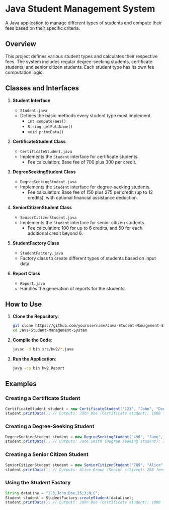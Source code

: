 # Java Student Management System

A Java application to manage different types of students and compute their fees based on their specific criteria.

## Overview

This project defines various student types and calculates their respective fees. The system includes regular degree-seeking students, certificate students, and senior citizen students. Each student type has its own fee computation logic.

## Classes and Interfaces

1. **Student Interface**
   - `Student.java`
   - Defines the basic methods every student type must implement.
     - `int computeFees()`
     - `String getFullName()`
     - `void printData()`

2. **CertificateStudent Class**
   - `CertificateStudent.java`
   - Implements the `Student` interface for certificate students.
     - Fee calculation: Base fee of 700 plus 300 per credit.

3. **DegreeSeekingStudent Class**
   - `DegreeSeekingStudent.java`
   - Implements the `Student` interface for degree-seeking students.
     - Fee calculation: Base fee of 150 plus 275 per credit (up to 12 credits), with optional financial assistance deduction.

4. **SeniorCitizenStudent Class**
   - `SeniorCitizenStudent.java`
   - Implements the `Student` interface for senior citizen students.
     - Fee calculation: 100 for up to 6 credits, and 50 for each additional credit beyond 6.

5. **StudentFactory Class**
   - `StudentFactory.java`
   - Factory class to create different types of students based on input data.

6. **Report Class**
   - `Report.java`
   - Handles the generation of reports for the students.

## How to Use

1. **Clone the Repository**:
   ```sh
   git clone https://github.com/yourusername/Java-Student-Management-System.git
   cd Java-Student-Management-System
   ```

2. **Compile the Code**:
   ```sh
   javac -d bin src/hw2/*.java
   ```

3. **Run the Application**:
   ```sh
   java -cp bin hw2.Report
   ```

## Examples

### Creating a Certificate Student
```java
CertificateStudent student = new CertificateStudent("123", "John", "Doe", 3);
student.printData(); // Outputs: John Doe (Certificate student): 1600 fees assessed.
```

### Creating a Degree-Seeking Student
```java
DegreeSeekingStudent student = new DegreeSeekingStudent("456", "Jane", "Smith", 12, true, 500);
student.printData(); // Outputs: Jane Smith (Degree seeking student): 3300 fees assessed.
```

### Creating a Senior Citizen Student
```java
SeniorCitizenStudent student = new SeniorCitizenStudent("789", "Alice", "Brown", 8);
student.printData(); // Outputs: Alice Brown (Senior citizen): 200 fees assessed.
```

### Using the Student Factory
```java
String dataLine = "123;John;Doe;25;3;N;C";
Student student = StudentFactory.createStudent(dataLine);
student.printData(); // Outputs: John Doe (Certificate student): 1600 fees assessed.
```